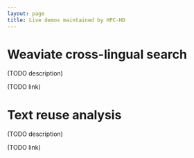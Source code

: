 ```yaml
---
layout: page
title: Live demos maintained by HPC-HD
---
```


# Weaviate cross-lingual search

(TODO description)

(TODO link)

# Text reuse analysis

(TODO description)

(TODO link)

